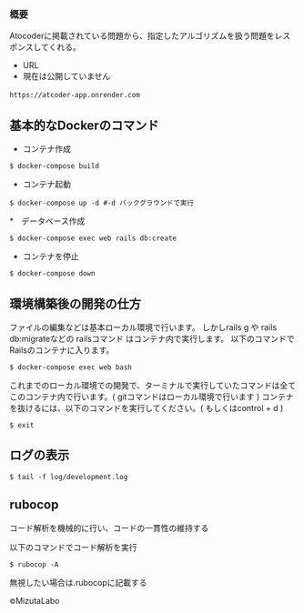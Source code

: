 ### 概要
Atocoderに掲載されている問題から、指定したアルゴリズムを扱う問題をレスポンスしてくれる。
* URL
* 現在は公開していません
```
https://atcoder-app.onrender.com　
```

## 基本的なDockerのコマンド

* コンテナ作成
```console
$ docker-compose build
```

* コンテナ起動
```console
$ docker-compose up -d #-d バックグラウンドで実行
```

*　データベース作成
```
$ docker-compose exec web rails db:create
```

* コンテナを停止
```console
$ docker-compose down
```
## 環境構築後の開発の仕方

ファイルの編集などは基本ローカル環境で行います。
しかしrails g や rails db:migrateなどの railsコマンド はコンテナ内で実行します。
以下のコマンドでRailsのコンテナに入ります。

```
$ docker-compose exec web bash
```

これまでのローカル環境での開発で、ターミナルで実行していたコマンドは全てこのコンテナ内で行います。( gitコマンドはローカル環境で行います )
コンテナを抜けるには、以下のコマンドを実行してください。( もしくはcontrol + d )

```
$ exit
```
## ログの表示

```
$ tail -f log/development.log
```

## rubocop

コード解析を機械的に行い、コードの一貫性の維持する

以下のコマンドでコード解析を実行

```
$ rubocop -A
```

無視したい場合は.rubocopに記載する


<small>&copy;</small>MizutaLabo
